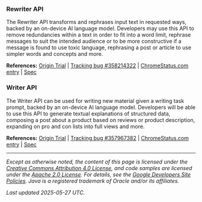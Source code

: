 ### Rewriter API

The Rewriter API transforms and rephrases input text in requested ways, backed by an on-device AI language model. Developers may use this API to remove redundancies within a text in order to fit into a word limit, rephrase messages to suit the intended audience or to be more constructive if a message is found to use toxic language, rephrasing a post or article to use simpler words and concepts and more.

**References:** [Origin Trial](https://developer.chrome.com/origintrials/#/trials/active) | [Tracking bug #358214322](https://bugs.chromium.org/p/chromium/issues/detail?id=358214322) | [ChromeStatus.com entry](https://chromestatus.com/feature/5089854436556800) | [Spec](https://wicg.github.io/rewriter-api/)


### Writer API

The Writer API can be used for writing new material given a writing task prompt, backed by an on-device AI language model. Developers will be able to use this API to generate textual explanations of structured data, composing a post about a product based on reviews or product description, expanding on pro and con lists into full views and more.

**References:** [Origin Trial](https://developer.chrome.com/origintrials/#/trials/active) | [Tracking bug #357967382](https://bugs.chromium.org/p/chromium/issues/detail?id=357967382) | [ChromeStatus.com entry](https://chromestatus.com/feature/5089855470993408) | [Spec](https://wicg.github.io/writer-api/)

---

*Except as otherwise noted, the content of this page is licensed under the [Creative Commons Attribution 4.0 License](https://creativecommons.org/licenses/by/4.0/), and code samples are licensed under the [Apache 2.0 License](https://www.apache.org/licenses/LICENSE-2.0). For details, see the [Google Developers Site Policies](https://developers.google.com/site-policies). Java is a registered trademark of Oracle and/or its affiliates.*

*Last updated 2025-05-27 UTC.*
